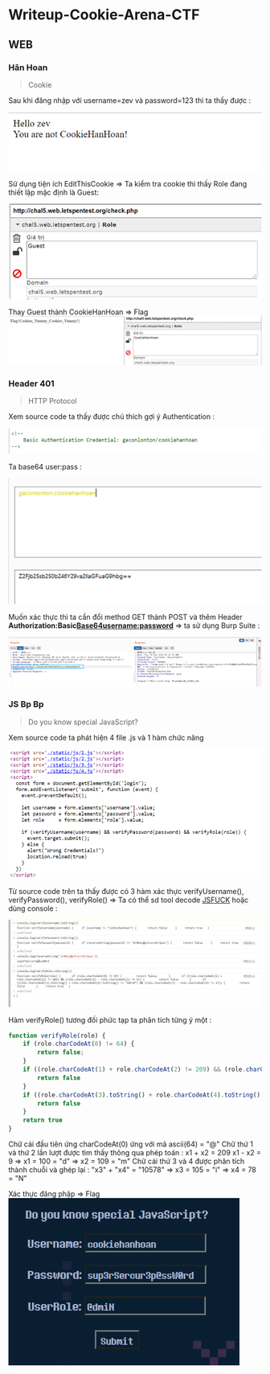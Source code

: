 # Writeup-Cookie-Arena-CTF

## WEB

### Hân Hoan
>Cookie
> 
Sau khi đăng nhập với username=zev và password=123 thì ta thấy được :

![cookie](https://github.com/tinasahara1/Writeup-Cookie-Arena-CTF/blob/bf4779a95f46ac284a97d67a890129d623457bfd/image/cookie1.PNG)

Sử dụng tiện ích EditThisCookie => Ta kiểm tra cookie thì thấy Role đang thiết lập mặc định là Guest:

![cookie](https://github.com/tinasahara1/Writeup-Cookie-Arena-CTF/blob/42fdc78311c5fce5192ac65f3e015fa7123c4303/image/cookie2.PNG)

Thay Guest thành CookieHanHoan => Flag
![cookie](https://github.com/tinasahara1/Writeup-Cookie-Arena-CTF/blob/42fdc78311c5fce5192ac65f3e015fa7123c4303/image/cookie_flag.PNG)

### Header 401 
> HTTP Protocol
> 
Xem source code ta thấy được chú thích gợi ý Authentication :

![header](https://github.com/tinasahara1/Writeup-Cookie-Arena-CTF/blob/06e9a05c6c9970c815c2f43e1d2136e5316bb494/image/h401_1.PNG)

Ta base64 user:pass :

![header](https://github.com/tinasahara1/Writeup-Cookie-Arena-CTF/blob/06e9a05c6c9970c815c2f43e1d2136e5316bb494/image/h401_2.PNG)

Muốn xác thực thì ta cần đổi method GET thành POST và thêm Header **Authorization:Basic<Base64username:password>** => ta sử dụng Burp Suite :

![header](https://github.com/tinasahara1/Writeup-Cookie-Arena-CTF/blob/06e9a05c6c9970c815c2f43e1d2136e5316bb494/image/h401_3_flag.png)

### JS B**p B**p
> Do you know special JavaScript?
> 
Xem source code ta phát hiện 4 file .js và 1 hàm chức năng 

![js](https://github.com/tinasahara1/Writeup-Cookie-Arena-CTF/blob/96a28f7b2e0b76715f0f5fde7e685899b392c1c7/image/jsfuck2.PNG)

Từ source code trên ta thấy được có 3 hàm xác thực verifyUsername(), verifyPassword(), verifyRole() => Ta có thể sd tool decode [JSFUCK](https://enkhee-osiris.github.io/Decoder-JSFuck/) hoặc dùng console :

![js](https://github.com/tinasahara1/Writeup-Cookie-Arena-CTF/blob/96a28f7b2e0b76715f0f5fde7e685899b392c1c7/image/jsfuck3.PNG)

Hàm verifyRole() tương đối phức tạp ta phân tích từng ý một :

```js
function verifyRole(role) {
    if (role.charCodeAt(0) != 64) {
        return false;
    }
    if ((role.charCodeAt(1) + role.charCodeAt(2) != 209) && (role.charCodeAt(2) - role.charCodeAt(1) != 9)) {
        return false
    }
    if ((role.charCodeAt(3).toString() + role.charCodeAt(4).toString() != "10578") && (role.charCodeAt(3) - role.charCodeAt(4) != 27)) {
        return false
    }
    return true
}
```
Chữ cái đầu tiên ứng charCodeAt(0) ứng với mã ascii(64) = "@"
Chữ thứ 1 và thứ 2 lần lượt được tìm thấy thông qua phép toán : 
x1 + x2 = 209 
x1 - x2 = 9
=> x1 = 100 = "d"
=> x2 = 109 = "m"
Chữ cái thứ 3 và 4 được phân tích thành chuỗi và ghép lại :
"x3" + "x4" = "10578"
=> x3 = 105 = "i"
=> x4 = 78 = "N"

Xác thực đăng phập => Flag   
![js](https://github.com/tinasahara1/Writeup-Cookie-Arena-CTF/blob/96a28f7b2e0b76715f0f5fde7e685899b392c1c7/image/jsfuck4.PNG)


